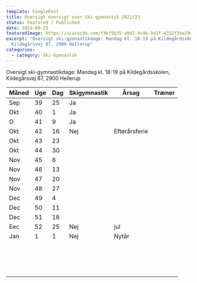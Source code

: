 ```yaml
---
template: SinglePost
title: Oversigt oversigt over Ski gymnastik 2022/23
status: Featured / Published
date: 2019-09-25
featuredImage: https://ucarecdn.com/f4bf5b35-a9d1-4c46-9a3f-4332f3be2945/
excerpt: "Oversigt ski-gymnastikdage: Mandag kl. 18-19 på Kildegårdsskolen,
  Kildegårsvej 87, 2900 Hellerup"
categories:
  - category: Ski-Gymnastik
---
```

Oversigt ski-gymnastikdage: Mandag kl. 18-19 på Kildegårdsskolen, Kildegårsvej 87, 2900 Hellerup

| Måned | Uge | Dag | Skigymnastik | Årsag         | Træner |
| ----- | --- | --- | ------------ | ------------- | ------ |
| Sep   | 39  | 25  | Ja           |               |        |
| Okt   | 40  | 1﻿  | Ja           |               |        |
| O     | 41  | 9﻿  | Ja           |               |        |
| O﻿kt  | 42  | 16  | Nej          | Efterårsferie |        |
| Okt   | 43  | 2﻿3 |              |               |        |
| Okt   | 44  | 3﻿0 |              |               |        |
| N﻿ov  | 4﻿5 | 6﻿  |              |               |        |
| N﻿ov  | 4﻿6 | 1﻿3 |              |               |        |
| N﻿ov  | 4﻿7 | 2﻿0 |              |               |        |
| N﻿ov  | 4﻿8 | 2﻿7 |              |               |        |
| D﻿ec  | 4﻿9 | 4﻿  |              |               |        |
| D﻿ec  | 5﻿0 | 1﻿1 |              |               |        |
| D﻿ec  | 5﻿1 | 1﻿8 |              |               |        |
| E﻿ec  | 5﻿2 | 2﻿5 | N﻿ej         | j﻿ul          |        |
| J﻿an  | 1﻿  | 1﻿  | N﻿ej         | N﻿ytår        |        |
|       |     |     |              |               |        |
|       |     |     |              |               |        |
|       |     |     |              |               |        |
|       |     |     |              |               |        |
|       |     |     |              |               |        |
|       |     |     |              |               |        |
|       |     |     |              |               |        |
|       |     |     |              |               |        |
|       |     |     |              |               |        |
|       |     |     |              |               |        |
|       |     |     |              |               |        |
|       |     |     |              |               |        |
|       |     |     |              |               |        |
|       |     |     |              |               |        |
|       |     |     |              |               |        |
|       |     |     |              |               |        |